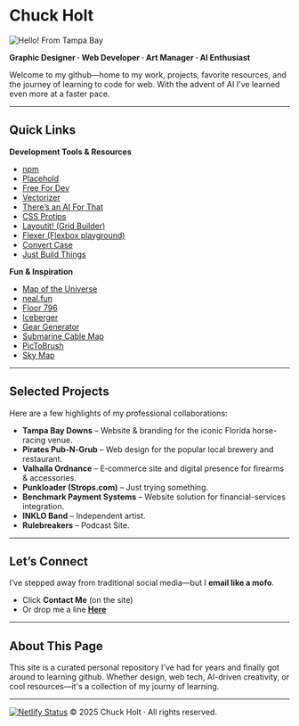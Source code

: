 # Chuck Holt

![Hello! From Tampa Bay](https://img.shields.io/badge/Hello!-From%20Tampa%20Bay-%23FFA500?labelColor=blue&style=flat)


**Graphic Designer · Web Developer · Art Manager · AI Enthusiast**

Welcome to my github—home to my work, projects, favorite resources, and the journey of learning to code for web. With the advent of AI I've learned even more at a faster pace.

---

## Quick Links

**Development Tools & Resources**
- [npm](https://www.npmjs.com)
- [Placehold](https://placehold.co)
- [Free For Dev](https://github.com/ripienaar/free-for-dev)
- [Vectorizer](https://vectorizer.ai)
- [There’s an AI For That](https://theresanaiforthat.com)
- [CSS Protips](https://github.com/AllThingsSmitty/css-protips)
- [Layoutit! (Grid Builder)](https://grid.layoutit.com)
- [Flexer (Flexbox playground)](https://www.flexer.dev)
- [Convert Case](https://convertcase.net)
- [Just Build Things](https://justbuildthings.com)

**Fun & Inspiration**
- [Map of the Universe](https://mapoftheuniverse.net)
- [neal.fun](https://neal.fun)
- [Floor 796](https://floor796.com)
- [Iceberger](https://joshdata.me)
- [Gear Generator](https://geargenerator.com)
- [Submarine Cable Map](https://www.submarinecablemap.com)
- [PicToBrush](https://www.pictobrush.com)
- [Sky Map](https://www.wikisky.org)

---

## Selected Projects

Here are a few highlights of my professional collaborations:

- **Tampa Bay Downs** – Website & branding for the iconic Florida horse-racing venue.
- **Pirates Pub‑N‑Grub** – Web design for the popular local brewery and restaurant.
- **Valhalla Ordnance** – E‑commerce site and digital presence for firearms & accessories.
- **Punkloader (Strops.com)** – Just trying something.
- **Benchmark Payment Systems** – Website solution for financial-services integration.
- **INKLO Band** – Independent artist.
- **Rulebreakers** – Podcast Site.

---

## Let’s Connect

I’ve stepped away from traditional social media—but I **email like a mofo**.

- Click **Contact Me** (on the site)  
- Or drop me a line **[Here](mailto:chuck@9demnex.com)**

---

## About This Page

This site is a curated personal repository I've had for years and finally got around to learning github. Whether design, web tech, AI-driven creativity, or cool resources—it's a collection of my journy of learning.

---

[![Netlify Status](https://api.netlify.com/api/v1/badges/3fb06b6f-68c1-4608-bca3-b11bd49517c8/deploy-status)](https://app.netlify.com/projects/vscode-github-guide/deploys)  © 2025 Chuck Holt · All rights reserved.

